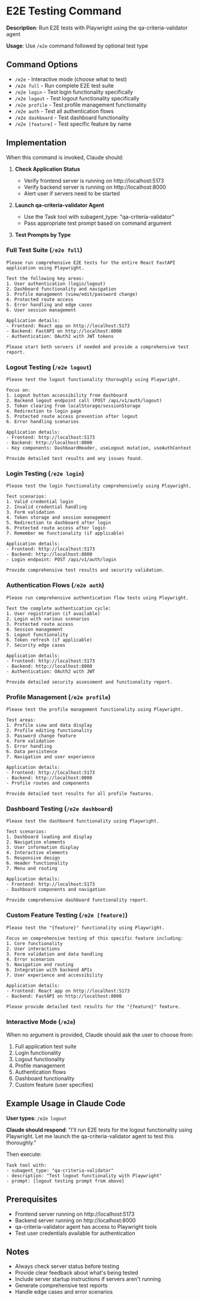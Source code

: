 # E2E Testing Command

**Description**: Run E2E tests with Playwright using the qa-criteria-validator agent

**Usage**: Use `/e2e` command followed by optional test type

## Command Options

- `/e2e` - Interactive mode (choose what to test)
- `/e2e full` - Run complete E2E test suite
- `/e2e login` - Test login functionality specifically
- `/e2e logout` - Test logout functionality specifically
- `/e2e profile` - Test profile management functionality
- `/e2e auth` - Test all authentication flows
- `/e2e dashboard` - Test dashboard functionality
- `/e2e [feature]` - Test specific feature by name

## Implementation

When this command is invoked, Claude should:

1. **Check Application Status**
   - Verify frontend server is running on http://localhost:5173
   - Verify backend server is running on http://localhost:8000
   - Alert user if servers need to be started

2. **Launch qa-criteria-validator Agent**
   - Use the Task tool with subagent_type: "qa-criteria-validator"
   - Pass appropriate test prompt based on command argument

3. **Test Prompts by Type**

### Full Test Suite (`/e2e full`)
```
Please run comprehensive E2E tests for the entire React FastAPI application using Playwright.

Test the following key areas:
1. User authentication (login/logout)
2. Dashboard functionality and navigation
3. Profile management (view/edit/password change)
4. Protected route access
5. Error handling and edge cases
6. User session management

Application details:
- Frontend: React app on http://localhost:5173
- Backend: FastAPI on http://localhost:8000
- Authentication: OAuth2 with JWT tokens

Please start both servers if needed and provide a comprehensive test report.
```

### Logout Testing (`/e2e logout`)
```
Please test the logout functionality thoroughly using Playwright.

Focus on:
1. Logout button accessibility from dashboard
2. Backend logout endpoint call (POST /api/v1/auth/logout)
3. Token clearing from localStorage/sessionStorage
4. Redirection to login page
5. Protected route access prevention after logout
6. Error handling scenarios

Application details:
- Frontend: http://localhost:5173
- Backend: http://localhost:8000
- Key components: DashboardHeader, useLogout mutation, useAuthContext

Provide detailed test results and any issues found.
```

### Login Testing (`/e2e login`)
```
Please test the login functionality comprehensively using Playwright.

Test scenarios:
1. Valid credential login
2. Invalid credential handling
3. Form validation
4. Token storage and session management
5. Redirection to dashboard after login
6. Protected route access after login
7. Remember me functionality (if applicable)

Application details:
- Frontend: http://localhost:5173
- Backend: http://localhost:8000
- Login endpoint: POST /api/v1/auth/login

Provide comprehensive test results and security validation.
```

### Authentication Flows (`/e2e auth`)
```
Please run comprehensive authentication flow tests using Playwright.

Test the complete authentication cycle:
1. User registration (if available)
2. Login with various scenarios
3. Protected route access
4. Session management
5. Logout functionality
6. Token refresh (if applicable)
7. Security edge cases

Application details:
- Frontend: http://localhost:5173
- Backend: http://localhost:8000
- Authentication: OAuth2 with JWT

Provide detailed security assessment and functionality report.
```

### Profile Management (`/e2e profile`)
```
Please test the profile management functionality using Playwright.

Test areas:
1. Profile view and data display
2. Profile editing functionality
3. Password change feature
4. Form validation
5. Error handling
6. Data persistence
7. Navigation and user experience

Application details:
- Frontend: http://localhost:5173
- Backend: http://localhost:8000
- Profile routes and components

Provide detailed test results for all profile features.
```

### Dashboard Testing (`/e2e dashboard`)
```
Please test the dashboard functionality using Playwright.

Test scenarios:
1. Dashboard loading and display
2. Navigation elements
3. User information display
4. Interactive elements
5. Responsive design
6. Header functionality
7. Menu and routing

Application details:
- Frontend: http://localhost:5173
- Dashboard components and navigation

Provide comprehensive dashboard functionality report.
```

### Custom Feature Testing (`/e2e [feature]`)
```
Please test the "{feature}" functionality using Playwright.

Focus on comprehensive testing of this specific feature including:
1. Core functionality
2. User interactions
3. Form validation and data handling
4. Error scenarios
5. Navigation and routing
6. Integration with backend APIs
7. User experience and accessibility

Application details:
- Frontend: React app on http://localhost:5173
- Backend: FastAPI on http://localhost:8000

Please provide detailed test results for the "{feature}" feature.
```

### Interactive Mode (`/e2e`)
When no argument is provided, Claude should ask the user to choose from:
1. Full application test suite
2. Login functionality
3. Logout functionality
4. Profile management
5. Authentication flows
6. Dashboard functionality
7. Custom feature (user specifies)

## Example Usage in Claude Code

**User types**: `/e2e logout`

**Claude should respond**:
"I'll run E2E tests for the logout functionality using Playwright. Let me launch the qa-criteria-validator agent to test this thoroughly."

Then execute:
```
Task tool with:
- subagent_type: "qa-criteria-validator"
- description: "Test logout functionality with Playwright"
- prompt: [logout testing prompt from above]
```

## Prerequisites

- Frontend server running on http://localhost:5173
- Backend server running on http://localhost:8000
- qa-criteria-validator agent has access to Playwright tools
- Test user credentials available for authentication

## Notes

- Always check server status before testing
- Provide clear feedback about what's being tested
- Include server startup instructions if servers aren't running
- Generate comprehensive test reports
- Handle edge cases and error scenarios